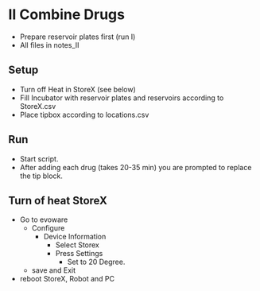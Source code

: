 # II Combine Drugs
- Prepare reservoir plates first (run I)
- All files in notes_II



## Setup
- Turn off Heat in StoreX (see below)
- Fill Incubator with reservoir plates and reservoirs according to StoreX.csv
- Place tipbox according to locations.csv

## Run
- Start script.
- After adding each drug (takes 20-35 min) you are prompted to replace the tip block. 






## Turn of heat StoreX
- Go to evoware
  - Configure
    - Device Information
      - Select Storex
      - Press Settings
        - Set to 20 Degree.
  - save and Exit
- reboot StoreX, Robot and PC